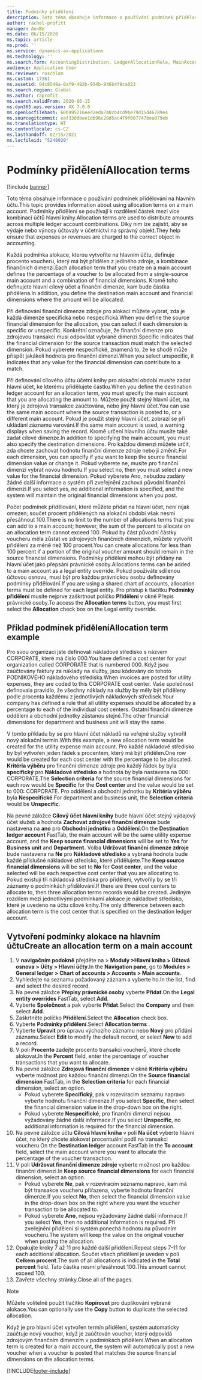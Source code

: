 ```yaml
---
title: Podmínky přidělení
description: Toto téma obsahuje informace o používání podmínek přidělování na hlavním účtu.
author: rachel-profitt
manager: AnnBe
ms.date: 06/15/2020
ms.topic: article
ms.prod: ''
ms.service: dynamics-ax-applications
ms.technology: ''
ms.search.form: AccountingDistribution, LedgerAllocationRule, MainAccount, AllocationTerms
audience: Application User
ms.reviewer: roschlom
ms.custom: 17361
ms.assetid: 04c8548a-0af9-492b-954b-946b4f8ca023
ms.search.region: Global
ms.author: raprofit
ms.search.validFrom: 2020-06-15
ms.dyn365.ops.version: AX 7.0.0
ms.openlocfilehash: 60b995216eed2eda740cb4cd9be79d15d46789e4
ms.sourcegitcommit: eaf330dbee1db96c20d5ac479f007747bea079eb
ms.translationtype: HT
ms.contentlocale: cs-CZ
ms.lasthandoff: 02/15/2021
ms.locfileid: "5248920"
---
```

# <a name="allocation-terms"></a><span data-ttu-id="8a9c2-103">Podmínky přidělení</span><span class="sxs-lookup"><span data-stu-id="8a9c2-103">Allocation terms</span></span>

[!include [banner](../includes/banner.md)]

<span data-ttu-id="8a9c2-104">Toto téma obsahuje informace o používání podmínek přidělování na hlavním účtu.</span><span class="sxs-lookup"><span data-stu-id="8a9c2-104">This topic provides information about using allocation terms on a main account.</span></span> <span data-ttu-id="8a9c2-105">Podmínky přidělení se používají k rozdělení částek mezi více kombinací účtů hlavní knihy.</span><span class="sxs-lookup"><span data-stu-id="8a9c2-105">Allocation terms are used to distribute amounts across multiple ledger account combinations.</span></span> <span data-ttu-id="8a9c2-106">Díky nim lze zajistit, aby se výdaje nebo výnosy účtovaly v účetnictví na správný objekt.</span><span class="sxs-lookup"><span data-stu-id="8a9c2-106">They help ensure that expenses or revenues are charged to the correct object in accounting.</span></span>

<span data-ttu-id="8a9c2-107">Každá podmínka alokace, kterou vytvoříte na hlavním účtu, definuje procento voucheru, který má být přidělen z jediného zdroje, a kombinace finančních dimenzí.</span><span class="sxs-lookup"><span data-stu-id="8a9c2-107">Each allocation term that you create on a main account defines the percentage of a voucher to be allocated from a single-source main account and a combination of financial dimensions.</span></span> <span data-ttu-id="8a9c2-108">Kromě toho definujete hlavní cílový účet a finanční dimenze, kam bude částka přidělena.</span><span class="sxs-lookup"><span data-stu-id="8a9c2-108">In addition, you define the destination main account and financial dimensions where the amount will be allocated.</span></span> 

<span data-ttu-id="8a9c2-109">Při definování finanční dimenze zdroje pro alokaci můžete vybrat, zda je každá dimenze specifická nebo nespecifická.</span><span class="sxs-lookup"><span data-stu-id="8a9c2-109">When you define the source financial dimension for the allocation, you can select if each dimension is specific or unspecific.</span></span> <span data-ttu-id="8a9c2-110">Konkrétní označuje, že finanční dimenze pro zdrojovou transakci musí odpovídat vybrané dimenzi.</span><span class="sxs-lookup"><span data-stu-id="8a9c2-110">Specific indicates that the financial dimension for the source transaction must match the selected dimension.</span></span> <span data-ttu-id="8a9c2-111">Pokud vyberete nespecifické, znamená to, že ke shodě může přispět jakákoli hodnota pro finanční dimenzi.</span><span class="sxs-lookup"><span data-stu-id="8a9c2-111">When you select unspecific, it indicates that any value for the financial dimension can contribute to a match.</span></span>

<span data-ttu-id="8a9c2-112">Při definování cílového účtu účetní knihy pro alokační období musíte zadat hlavní účet, ke kterému přidělujete částku.</span><span class="sxs-lookup"><span data-stu-id="8a9c2-112">When you define the destination ledger account for an allocation term, you must specify the main account that you are allocating the amount to.</span></span> <span data-ttu-id="8a9c2-113">Můžete použít stejný hlavní účet, na který je zdrojová transakce zaúčtována, nebo jiný hlavní účet.</span><span class="sxs-lookup"><span data-stu-id="8a9c2-113">You can use the same main account where the source transaction is posted to, or a different main account.</span></span> <span data-ttu-id="8a9c2-114">Pokud je použit stejný hlavní účet, zobrazí se při ukládání záznamu varování.</span><span class="sxs-lookup"><span data-stu-id="8a9c2-114">If the same main account is used, a warning displays when saving the record.</span></span> <span data-ttu-id="8a9c2-115">Kromě určení hlavního účtu musíte také zadat cílové dimenze.</span><span class="sxs-lookup"><span data-stu-id="8a9c2-115">In addition to specifying the main account, you must also specify the destination dimensions.</span></span> <span data-ttu-id="8a9c2-116">Pro každou dimenzi můžete určit, zda chcete zachovat hodnotu finanční dimenze zdroje nebo ji změnit.</span><span class="sxs-lookup"><span data-stu-id="8a9c2-116">For each dimension, you can specify if you want to keep the source financial dimension value or change it.</span></span> <span data-ttu-id="8a9c2-117">Pokud vyberete ne, musíte pro finanční dimenzi vybrat novou hodnotu.</span><span class="sxs-lookup"><span data-stu-id="8a9c2-117">If you select no, then you must select a new value for the financial dimension.</span></span> <span data-ttu-id="8a9c2-118">Pokud vyberete Ano, nebudou zadány žádné další informace a systém při zveřejnění zachová původní finanční dimenzi.</span><span class="sxs-lookup"><span data-stu-id="8a9c2-118">If you select yes, no additional information is specified, and the system will maintain the original financial dimensions when you post.</span></span>

<span data-ttu-id="8a9c2-119">Počet podmínek přidělování, které můžete přidat na hlavní účet, není nijak omezen; součet procent přidělených na alokační období však nesmí přesáhnout 100.</span><span class="sxs-lookup"><span data-stu-id="8a9c2-119">There is no limit to the number of allocations terms that you can add to a main account; however, the sum of the percent to allocate on an allocation term cannot exceed 100.</span></span> <span data-ttu-id="8a9c2-120">Pokud by část původní částky voucheru měla zůstat ve zdrojových finančních dimenzích, můžete vytvořit přidělení za méně než 100 procent.</span><span class="sxs-lookup"><span data-stu-id="8a9c2-120">You can create allocations for less than 100 percent if a portion of the original voucher amount should remain in the source financial dimensions.</span></span> <span data-ttu-id="8a9c2-121">Podmínky přidělení mohou být přidány na hlavní účet jako přepsání právnické osoby.</span><span class="sxs-lookup"><span data-stu-id="8a9c2-121">Allocations terms can be added to a main account as a legal entity override.</span></span> <span data-ttu-id="8a9c2-122">Pokud používáte sdílenou účtovou osnovu, musí být pro každou právnickou osobu definovány podmínky přidělování.</span><span class="sxs-lookup"><span data-stu-id="8a9c2-122">If you are using a shared chart of accounts, allocation terms must be defined for each legal entity.</span></span> <span data-ttu-id="8a9c2-123">Pro přístup k tlačítku **Podmínky přidělení** musíte nejprve zaškrtnout políčko **Přidělení** v okně Přepis právnické osoby.</span><span class="sxs-lookup"><span data-stu-id="8a9c2-123">To access the **Allocation terms** button, you must first select the **Allocation** check box on the Legal entity override.</span></span>

## <a name="allocation-term-example"></a><span data-ttu-id="8a9c2-124">Příklad podmínek přidělení</span><span class="sxs-lookup"><span data-stu-id="8a9c2-124">Allocation term example</span></span>
<span data-ttu-id="8a9c2-125">Pro svou organizaci jste definovali nákladové středisko s názvem CORPORATE, které má číslo 000.</span><span class="sxs-lookup"><span data-stu-id="8a9c2-125">You have defined a cost center for your organization called CORPORATE that is numbered 000.</span></span> <span data-ttu-id="8a9c2-126">Když jsou zaúčtovány faktury za náklady na služby, jsou kódovány do tohoto PODNIKOVÉHO nákladového střediska.</span><span class="sxs-lookup"><span data-stu-id="8a9c2-126">When invoices are posted for utility expenses, they are coded to this CORPORATE cost center.</span></span> <span data-ttu-id="8a9c2-127">Vaše společnost definovala pravidlo, že všechny náklady na služby by měly být přiděleny podle procenta každému z jednotlivých nákladových středisek.</span><span class="sxs-lookup"><span data-stu-id="8a9c2-127">Your company has defined a rule that all utility expenses should be allocated by a percentage to each of the individual cost centers.</span></span> <span data-ttu-id="8a9c2-128">Ostatní finanční dimenze oddělení a obchodní jednotky zůstanou stejné.</span><span class="sxs-lookup"><span data-stu-id="8a9c2-128">The other financial dimensions for department and business unit will stay the same.</span></span>

<span data-ttu-id="8a9c2-129">V tomto příkladu by se pro hlavní účet nákladů na veřejné služby vytvořil nový alokační termín.</span><span class="sxs-lookup"><span data-stu-id="8a9c2-129">With this example, a new allocation term would be created for the utility expense main account.</span></span> <span data-ttu-id="8a9c2-130">Pro každé nákladové středisko by byl vytvořen jeden řádek s procentem, který má být přidělen.</span><span class="sxs-lookup"><span data-stu-id="8a9c2-130">One row would be created for each cost center with the percentage to be allocated.</span></span> <span data-ttu-id="8a9c2-131">**Kritéria výběru** pro finanční dimenze zdroje pro každý řádek by byla **specifický** pro **Nákladové středisko** a hodnota by byla nastavena na 000: CORPORATE.</span><span class="sxs-lookup"><span data-stu-id="8a9c2-131">The **Selection criteria** for the source financial dimensions for each row would be **Specific** for the **Cost center** and the value would be set to 000: CORPORATE.</span></span> <span data-ttu-id="8a9c2-132">Pro oddělení a obchodní jednotku by **Kritéria výběru** byla **Nespecifické**.</span><span class="sxs-lookup"><span data-stu-id="8a9c2-132">For department and business unit, the **Selection criteria** would be **Unspecific**.</span></span>

<span data-ttu-id="8a9c2-133">Na pevné záložce **Cílový účet hlavní knihy** bude hlavní účet stejný výdajový účet služeb a hodnota **Zachovat zdrojové finanční dimenze** bude nastavena na **ano** pro **Obchodní jednotku** a **Oddělení.**</span><span class="sxs-lookup"><span data-stu-id="8a9c2-133">On the **Destination ledger account** FastTab, the main account will be the same utility expense account, and the **Keep source financial dimensions** will be set to **Yes** for **Business unit** and **Department.**</span></span> <span data-ttu-id="8a9c2-134">Volba **Udržovat finanční dimenze zdroje** bude nastavena na **Ne** pro **Nákladové středisko** a vybraná hodnota bude každé příslušné nákladové středisko, které přidělujete.</span><span class="sxs-lookup"><span data-stu-id="8a9c2-134">The **Keep source financial dimensions** will be set to **No** for **Cost center**, and the value selected will be each respective cost center that you are allocating to.</span></span> <span data-ttu-id="8a9c2-135">Pokud existují tři nákladová střediska pro přidělení, vytvořily by se tři záznamy o podmínkách přidělování.</span><span class="sxs-lookup"><span data-stu-id="8a9c2-135">If there are three cost centers to allocate to, then three allocation terms records would be created.</span></span> <span data-ttu-id="8a9c2-136">Jediným rozdílem mezi jednotlivými podmínkami alokace je nákladové středisko, které je uvedeno na účtu cílové knihy.</span><span class="sxs-lookup"><span data-stu-id="8a9c2-136">The only difference between each allocation term is the cost center that is specified on the destination ledger account.</span></span>

## <a name="create-an-allocation-term-on-a-main-account"></a><span data-ttu-id="8a9c2-137">Vytvoření podmínky alokace na hlavním účtu</span><span class="sxs-lookup"><span data-stu-id="8a9c2-137">Create an allocation term on a main account</span></span>

1. <span data-ttu-id="8a9c2-138">V **navigačním podokně** přejděte na > **Moduly >Hlavní kniha > Účtová osnova > Účty > Hlavní účty**.</span><span class="sxs-lookup"><span data-stu-id="8a9c2-138">In the **Navigation pane**, go to **Modules > General ledger > Chart of accounts > Accounts > Main accounts**.</span></span>
2. <span data-ttu-id="8a9c2-139">Vyhledejte na seznamu požadovaný záznam a vyberte ho.</span><span class="sxs-lookup"><span data-stu-id="8a9c2-139">In the list, find and select the desired record.</span></span>
3. <span data-ttu-id="8a9c2-140">Na pevné záložce **Přepisy právnické osoby** vyberte **Přidat**.</span><span class="sxs-lookup"><span data-stu-id="8a9c2-140">On the **Legal entity overrides** FastTab, select **Add**.</span></span>
4. <span data-ttu-id="8a9c2-141">Vyberte **Společnost** a pak vyberte **Přidat**.</span><span class="sxs-lookup"><span data-stu-id="8a9c2-141">Select the **Company** and then select **Add**.</span></span>
5. <span data-ttu-id="8a9c2-142">Zaškrtněte políčko **Přidělení**.</span><span class="sxs-lookup"><span data-stu-id="8a9c2-142">Select the **Allocation** check box.</span></span>
6. <span data-ttu-id="8a9c2-143">Vyberte **Podmínky přidělení**.</span><span class="sxs-lookup"><span data-stu-id="8a9c2-143">Select **Allocation terms** .</span></span>
7. <span data-ttu-id="8a9c2-144">Vyberte **Upravit** pro úpravu výchozího záznamu nebo **Nový** pro přidání záznamu.</span><span class="sxs-lookup"><span data-stu-id="8a9c2-144">Select **Edit** to modify the default record, or select **New** to add a record.</span></span>
8. <span data-ttu-id="8a9c2-145">V poli **Procento** zadejte procento transakcí voucherů, které chcete alokovat.</span><span class="sxs-lookup"><span data-stu-id="8a9c2-145">In the **Percent** field, enter the percentage of voucher transactions that you want to allocate.</span></span>
9. <span data-ttu-id="8a9c2-146">Na pevné záložce **Zdrojová finanční dimenze** v okně **Kritéria výběru** vyberte možnost pro každou finanční dimenzi.</span><span class="sxs-lookup"><span data-stu-id="8a9c2-146">On the **Source financial dimension** FastTab, in the **Selection criteria** for each financial dimension, select an option.</span></span>
    - <span data-ttu-id="8a9c2-147">Pokud vyberete **Specifický**, pak v rozevíracím seznamu napravo vyberte hodnotu finanční dimenze.</span><span class="sxs-lookup"><span data-stu-id="8a9c2-147">If you select **Specific**, then select the financial dimension value in the drop-down box on the right.</span></span>
    - <span data-ttu-id="8a9c2-148">Pokud vyberete **Nespecifické**, pro finanční dimenzi nejsou vyžadovány žádné další informace.</span><span class="sxs-lookup"><span data-stu-id="8a9c2-148">If you select **Unspecific**, no additional information is required for the financial dimension.</span></span>
10. <span data-ttu-id="8a9c2-149">Na pevné záložce účtu **Cílová hlavní kniha** v poli **Na účet** vyberte hlavní účet, na který chcete alokovat procentuální podíl na transakci voucheru.</span><span class="sxs-lookup"><span data-stu-id="8a9c2-149">On the **Destination ledger** account FastTab in the **To account** field, select the main account where you want to allocate the percentage of the voucher transaction.</span></span>
11. <span data-ttu-id="8a9c2-150">V poli **Udržovat finanční dimenze zdroje** vyberte možnost pro každou finanční dimenzi.</span><span class="sxs-lookup"><span data-stu-id="8a9c2-150">In **Keep source financial dimensions** for each financial dimension, select an option.</span></span>
    - <span data-ttu-id="8a9c2-151">Pokud vyberete **Ne**, pak v rozevíracím seznamu napravo, kam má být transakce voucheru přiřazena, vyberte hodnotu finanční dimenze.</span><span class="sxs-lookup"><span data-stu-id="8a9c2-151">If you select **No**, then select the financial dimension value in the drop-down box on the right where you want the voucher transaction to be allocated to.</span></span>
    - <span data-ttu-id="8a9c2-152">Pokud vyberete **Ano**, nejsou vyžadovány žádné další informace.</span><span class="sxs-lookup"><span data-stu-id="8a9c2-152">If you select **Yes**, then no additional information is required.</span></span> <span data-ttu-id="8a9c2-153">Při zveřejnění přidělení si systém ponechá hodnotu na původním voucheru.</span><span class="sxs-lookup"><span data-stu-id="8a9c2-153">The system will keep the value on the original voucher when posting the allocation.</span></span>
12. <span data-ttu-id="8a9c2-154">Opakujte kroky 7 až 11 pro každé další přidělení.</span><span class="sxs-lookup"><span data-stu-id="8a9c2-154">Repeat steps 7-11 for each additional allocation.</span></span> <span data-ttu-id="8a9c2-155">Součet všech přidělení je uveden v poli **Celkem procent**.</span><span class="sxs-lookup"><span data-stu-id="8a9c2-155">The sum of all allocations is indicated in the **Total percent** field.</span></span> <span data-ttu-id="8a9c2-156">Tato částka nesmí přesáhnout 100.</span><span class="sxs-lookup"><span data-stu-id="8a9c2-156">This amount cannot exceed 100.</span></span>
13. <span data-ttu-id="8a9c2-157">Zavřete všechny stránky.</span><span class="sxs-lookup"><span data-stu-id="8a9c2-157">Close all of the pages.</span></span>

>[!NOTE] 
> <span data-ttu-id="8a9c2-158">Můžete volitelně použít tlačítko **Kopírovat** pro duplikování vybrané alokace.</span><span class="sxs-lookup"><span data-stu-id="8a9c2-158">You can optionally use the **Copy** button to duplicate the selected allocation.</span></span>

<span data-ttu-id="8a9c2-159">Když je pro hlavní účet vytvořen termín přidělení, systém automaticky zaúčtuje nový voucher, když je zaúčtován voucher, který odpovídá zdrojovým finančním dimenzím v podmínkách přidělení.</span><span class="sxs-lookup"><span data-stu-id="8a9c2-159">When an allocation term is created for a main account, the system will automatically post a new voucher when a voucher is posted that matches the source financial dimensions on the allocation terms.</span></span>


[!INCLUDE[footer-include](../../includes/footer-banner.md)]
